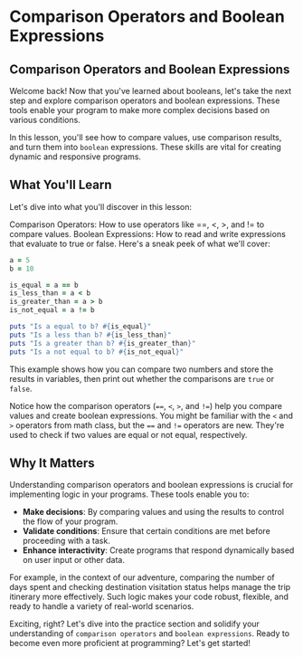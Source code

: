 # Comparison Operators and Boolean Expressions

## Comparison Operators and Boolean Expressions
Welcome back! Now that you've learned about booleans, let's take the next step and explore comparison operators and boolean expressions. These tools enable your program to make more complex decisions based on various conditions.

In this lesson, you'll see how to compare values, use comparison results, and turn them into `boolean` expressions. These skills are vital for creating dynamic and responsive programs.

## What You'll Learn
Let's dive into what you'll discover in this lesson:

Comparison Operators: How to use operators like ==, <, >, and != to compare values.
Boolean Expressions: How to read and write expressions that evaluate to true or false.
Here's a sneak peek of what we'll cover:

```Ruby
a = 5
b = 10

is_equal = a == b
is_less_than = a < b
is_greater_than = a > b
is_not_equal = a != b

puts "Is a equal to b? #{is_equal}"
puts "Is a less than b? #{is_less_than}"
puts "Is a greater than b? #{is_greater_than}"
puts "Is a not equal to b? #{is_not_equal}"
```

This example shows how you can compare two numbers and store the results in variables, then print out whether the comparisons are `true` or `false`.

Notice how the comparison operators (`==`, `<`, `>`, and `!=`) help you compare values and create boolean expressions. You might be familiar with the `<` and `>` operators from math class, but the `==` and `!=` operators are new. They're used to check if two values are equal or not equal, respectively.

## Why It Matters
Understanding comparison operators and boolean expressions is crucial for implementing logic in your programs. These tools enable you to:

- **Make decisions**: By comparing values and using the results to control the flow of your program.
- **Validate conditions**: Ensure that certain conditions are met before proceeding with a task.
- **Enhance interactivity**: Create programs that respond dynamically based on user input or other data.

For example, in the context of our adventure, comparing the number of days spent and checking destination visitation status helps manage the trip itinerary more effectively. Such logic makes your code robust, flexible, and ready to handle a variety of real-world scenarios.

Exciting, right? Let's dive into the practice section and solidify your understanding of `comparison operators` and `boolean expressions`. Ready to become even more proficient at programming? Let's get started!
